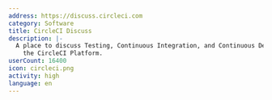 ```yaml
---
address: https://discuss.circleci.com
category: Software
title: CircleCI Discuss
description: |-
  A place to discuss Testing, Continuous Integration, and Continuous Delivery using
    the CircleCI Platform.
userCount: 16400
icon: circleci.png
activity: high
language: en
---
```


